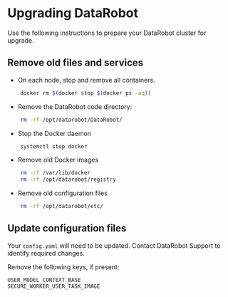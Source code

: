 # Upgrading DataRobot
Use the following instructions to prepare your DataRobot cluster for upgrade.

## Remove old files and services
* On each node, stop and remove all containers.
```bash
    docker rm $(docker stop $(docker ps -aq))
```
* Remove the DataRobot code directory:
```bash
    rm -rf /opt/datarobot/DataRobot/
```
* Stop the Docker daemon
```bash
    systemctl stop docker
```
* Remove old Docker images
```bash
    rm -rf /var/lib/docker
    rm -rf /opt/datarobot/registry
```
* Remove old configuration files
```bash
    rm -rf /opt/datarobot/etc/
```

## Update configuration files

Your `config.yaml` will need to be updated.
Contact DataRobot Support to identify required changes.

Remove the following keys, if present:

    USER_MODEL_CONTEXT_BASE
    SECURE_WORKER_USER_TASK_IMAGE
